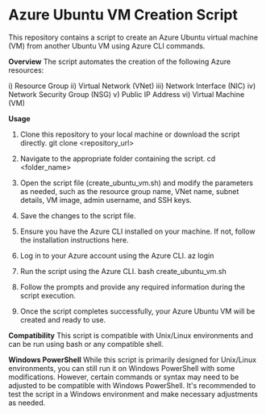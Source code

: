 # Azure Ubuntu VM Creation Script
This repository contains a script to create an Azure Ubuntu virtual machine (VM) from another Ubuntu VM using Azure CLI commands.

**Overview**
The script automates the creation of the following Azure resources:

i)   Resource Group
ii)  Virtual Network (VNet)
iii) Network Interface (NIC)
iv)  Network Security Group (NSG)
v)   Public IP Address
vi)  Virtual Machine (VM)

**Usage**
1) Clone this repository to your local machine or download the script directly.
git clone <repository_url>

2) Navigate to the appropriate folder containing the script.
cd <folder_name>

3) Open the script file (create_ubuntu_vm.sh) and modify the parameters as needed, such as the resource group name, VNet name, subnet details, VM image, admin username, and SSH keys.
4) Save the changes to the script file.
5) Ensure you have the Azure CLI installed on your machine. If not, follow the installation instructions here.
6) Log in to your Azure account using the Azure CLI.
az login

8) Run the script using the Azure CLI.
bash create_ubuntu_vm.sh

10) Follow the prompts and provide any required information during the script execution.
11) Once the script completes successfully, your Azure Ubuntu VM will be created and ready to use.

    
**Compatibility**
This script is compatible with Unix/Linux environments and can be run using bash or any compatible shell.

**Windows PowerShell**
While this script is primarily designed for Unix/Linux environments, you can still run it on Windows PowerShell with some modifications. However, certain commands or syntax may need to be adjusted to be compatible with Windows PowerShell. It's recommended to test the script in a Windows environment and make necessary adjustments as needed.
